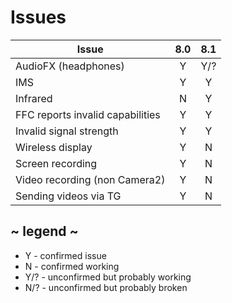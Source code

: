 # Issues

| Issue                            | 8.0 | 8.1 |
| -------------------------------- |:---:|:---:|
| AudioFX (headphones)             | Y   | Y/? |
| IMS                              | Y   | Y   |
| Infrared                         | N   | Y   |
| FFC reports invalid capabilities | Y   | Y   |
| Invalid signal strength          | Y   | Y   |
| Wireless display                 | Y   | N   |
| Screen recording                 | Y   | N   |
| Video recording (non Camera2)    | Y   | N   |
| Sending videos via TG            | Y   | N   |

## ~ legend ~
* Y - confirmed issue
* N - confirmed working
* Y/? - unconfirmed but probably working
* N/? - unconfirmed but probably broken
